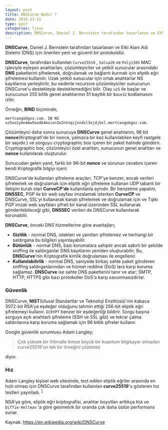 ```yaml
---
layout: post
title: DNSCurve Nedir ?
date: 2016-11-21
type: post
categories: linux
description: DNSCurve, Daniel J. Bernstein tarafından tasarlanan ve Etki Alanı Adı Sistemi (DNS) için önerilen yeni ve güvenli bir protokoldür.
---
```


**DNSCurve**, Daniel J. Bernstein tarafından tasarlanan ve Etki Alanı Adı Sistemi (DNS) için önerilen yeni ve güvenli bir protokoldür.

**DNSCurve**, tarafından kullanılan `Curve25519` , `Salsa20` ve `Poly1305` MAC işleviyle eşleşen anahtarları, çözümleyiciler ve yetkili sunucular arasındaki **DNS** paketlerini şifrelemek, doğrulamak ve bağlantı kurmak için eliptik eğri şifrelemesi kullanılır. Uzak yetkili sunucular için ortak anahtarlar NS kayıtlarına yerleştirilir, bu nedenle recursive çözümleyiciler sunucunun DNSCurve'u destekleyip desteklemediğini bilir. Olay `uz5` ile başlar ve sunucunun 255 bitlik genel anahtarının 51 baytlık bir `Base32` kodlamasını izler.

Örneğin, **BIND** biçiminde;

```
mertcangokgoz.com. IN NS uz5xo1ymn4mw5oodb4mxixn3e2ntnqzjnndxl3ejdjbxl.mertcangokgoz.com.
```

Çözümleyici daha sonra sunucuya **DNSCurve** genel anahtarını, 96 bit **nonce**(Kriptografi'de bir nonce, yalnızca bir kez kullanılabilen keyfi rastgele bir sayıdır.) ve sorguyu cryptographic box içeren bir paket halinde gönderir. Cryptographic box, çözümleyici özel anahtarı, sunucunun genel anahtarı ve **nonce** kullanılarak oluşturulur.

Sunucudan gelen yanıt, farklı bir 96-bit **nonce** ve sorunun cevabını içeren kendi Kriptografik bilgiyi içerir.

DNSCurve'de kullanılan şifreleme araçları, TCP'ye benzer, ancak verileri şifrelemek ve doğrulamak için eliptik eğri şifreleme kullanan UDP tabanlı bir iletişim kuralı olan **CurveCP'de** kullanılanla aynıdır. Bir benzetme yapalım, **DNSSEC**, PGP ile bir web sayfası imzalamak isterken **CurveCP** ve DNSCurve, SSL'yi kullanarak kanalı şifrelemek ve doğrulamak için ve Tıpkı PGP imzalı web sayfaları şifreli bir kanal üzerinden SSL kullanarak gönderilebileceği gibi, **DNSSEC** verileri de DNSCurve kullanılarak korunabilir.

**DNSCurve**, önceki DNS hizmetlerine göre avantajları;

* **Gizlilik** - normal DNS, istekleri ve yanıtları şifrelemez ve herhangi bir saldırgana bu bilgileri yayınlayabilir.
* **Bütünlük** - normal DNS, bazı korumalara sahiptir ancak sabırlı bir şekilde sniffing ile saldırganlar DNS kayıtlarını yeniden oluşturabilir; Bu, **DNSCurve**'nin Kriptografik kimlik doğrulaması ile engellenir.
* **Kullanılabilirlik** - normal DNS, saniyede birkaç sahte paket gönderen sniffing saldırganlarından ve hizmet reddine (DoS) lara karşı koruma sağlamaz. **DNSCurve** ise sahte DNS paketlerini tanır ve atar; SMTP, HTTP, HTTPS gibi bazı protokoller DoS'a karşı savunmasızdırlar.


### Güvenlik

DNSCurve, **NIST**(Ulusal Standartlar ve Teknoloji Enstitüsü)'nin kabaca 3072-bit RSA'ya eşdeğer olduğunu tahmin ettiği 256-bit eliptik eğri şifrelemeyi kullanır. `ECRYPT` benzer bir eşdeğerliği bildirir. Sorgu başına sorguya açık anahtarlı şifreleme (SSH ve SSL gibi) ve tekrar çalma saldırılarına karşı koruma sağlamak için 96 bitlik şifreler kullanır.

Google güvenlik sorumlusu Adam Langley;

> Çok yüksek bir ihtimalle kimse büyük bir kuantum bilgisayar olmadan curve25519'un tek bir örneğini çözemez

diyor.

### Hız

Adam Langley kişisel web sitesinde, test edilen eliptik eğriler arasında en hızlı olması için DNSCurve tarafından kullanılan **curve25519**'u gösteren hız testleri yayınladı. <sup>[1](https://www.imperialviolet.org/2010/12/21/eccspeed.html)<sup>

NSA'ya göre, eliptik eğri kriptografisi, anahtar boyutları arttıkça `RSA` ve `Diffie-Hellman` 'a göre geometrik bir oranda çok daha üstün performans sunar.

Kaynak: https://en.wikipedia.org/wiki/DNSCurve
